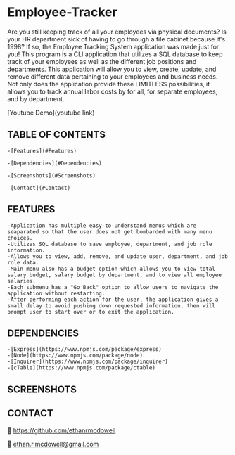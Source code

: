 # Employee-Tracker

Are you still keeping track of all your employees via physical documents? Is your HR department sick of having to go through a file cabinet because it's 1998? If so, the Employee Tracking System application was made just for you! This program is a CLI application that utilizes a SQL database to keep track of your employees as well as the different job positions and departments. This application will allow you to view, create, update, and remove different data pertaining to your employees and business needs. Not only does the application provide these LIMITLESS possibilities, it allows you to track annual labor costs by for all, for separate employees, and by department.

[Youtube Demo](youtube link)

## TABLE OF CONTENTS

    -[Features](#Features)

    -[Dependencies](#Dependencies)

    -[Screenshots](#Screenshots)

    -[Contact](#Contact)

## FEATURES

    -Application has multiple easy-to-understand menus which are seaparated so that the user does not get bombarded with many menu choices.
    -Utilizes SQL database to save employee, department, and job role information.
    -Allows you to view, add, remove, and update user, department, and job role data.
    -Main menu also has a budget option which allows you to view total salary budget, salary budget by department, and to view all employee salaries.
    -Each submenu has a "Go Back" option to allow users to navigate the application without restarting.
    -After performing each action for the user, the application gives a small delay to avoid pushing down requested information, then will prompt user to start over or to exit the application.

## DEPENDENCIES

    -[Express](https://www.npmjs.com/package/express)
    -[Node](https://www.npmjs.com/package/node)
    -[Inquirer](https://www.npmjs.com/package/inquirer)
    -[cTable](https://www.npmjs.com/package/ctable)

## SCREENSHOTS

## CONTACT

  :link: https://github.com/ethanrmcdowell
  
  :e-mail: ethan.r.mcdowell@gmail.com